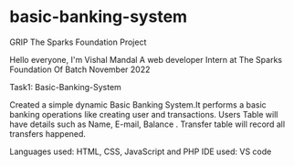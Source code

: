 # basic-banking-system
GRIP The Sparks Foundation Project

Hello everyone, I'm Vishal Mandal A web developer Intern at The Sparks Foundation Of Batch November 2022

Task1: Basic-Banking-System

Created a simple dynamic Basic Banking System.It performs a basic banking operations like creating user and transactions. Users Table will have details such as Name, E-mail, Balance . Transfer table will record all transfers happened.

Languages used: HTML, CSS, JavaScript and PHP IDE used: VS code


